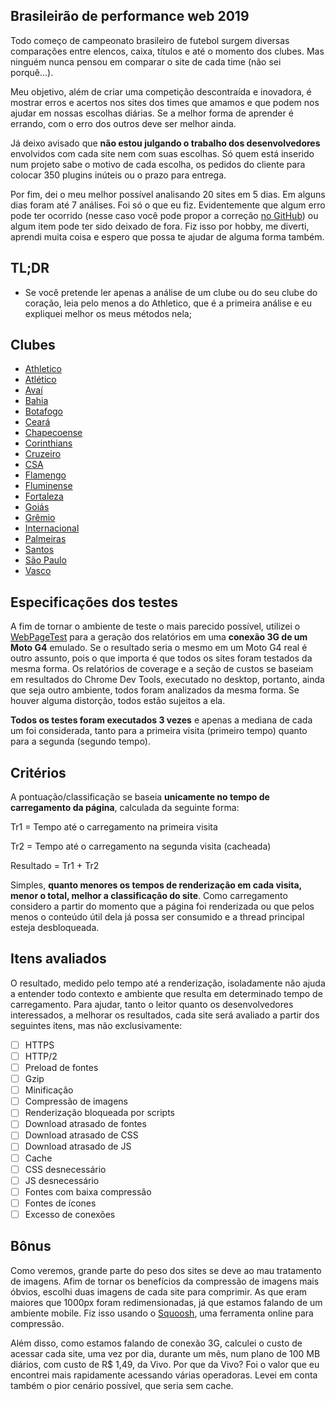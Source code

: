 ## Brasileirão de performance web 2019

Todo começo de campeonato brasileiro de futebol surgem diversas comparações entre elencos, caixa, títulos e até o momento dos clubes. Mas ninguém nunca pensou em comparar o site de cada time (não sei porquê...).

Meu objetivo, além de criar uma competição descontraída e inovadora, é mostrar erros e acertos nos sites dos times que amamos e que podem nos ajudar em nossas escolhas diárias. Se a melhor forma de aprender é errando, com o erro dos outros deve ser melhor ainda.

Já deixo avisado que **não estou julgando o trabalho dos desenvolvedores** envolvidos com cada site nem com suas escolhas. Só quem está inserido num projeto sabe o motivo de cada escolha, os pedidos do cliente para colocar 350 plugins inúteis ou o prazo para entrega.

Por fim, dei o meu melhor possível analisando 20 sites em 5 dias. Em alguns dias foram até 7 análises. Foi só o que eu fiz. Evidentemente que algum erro pode ter ocorrido (nesse caso você pode propor a correção [no GitHub](https://github.com/estevanmaito/brasileirao-perf-2019)) ou algum item pode ter sido deixado de fora. Fiz isso por hobby, me diverti, aprendi muita coisa e espero que possa te ajudar de alguma forma também.

## TL;DR

- Se você pretende ler apenas a análise de um clube ou do seu clube do coração, leia pelo menos a do Athletico, que é a primeira análise e eu expliquei melhor os meus métodos nela;

## Clubes

- [Athletico](/clubes/athletico)
- [Atlético](/clubes/atletico)
- [Avaí](/clubes/avai)
- [Bahia](/clubes/bahia)
- [Botafogo](/clubes/botafogo)
- [Ceará](/clubes/ceara)
- [Chapecoense](/clubes/chapecoense)
- [Corinthians](/clubes/corinthians)
- [Cruzeiro](/clubes/cruzeiro)
- [CSA](/clubes/csa)
- [Flamengo](/clubes/flamengo)
- [Fluminense](/clubes/fluminense)
- [Fortaleza](/clubes/fortaleza)
- [Goiás](/clubes/goias)
- [Grêmio](/clubes/gremio)
- [Internacional](/clubes/internacional)
- [Palmeiras](/clubes/palmeiras)
- [Santos](/clubes/santos)
- [São Paulo](/clubes/sao-paulo)
- [Vasco](/clubes/vasco)

## Especificações dos testes

A fim de tornar o ambiente de teste o mais parecido possível, utilizei o [WebPageTest](https://www.webpagetest.org) para a geração dos relatórios em uma **conexão 3G de um Moto G4** emulado. Se o resultado seria o mesmo em um Moto G4 real é outro assunto, pois o que importa é que todos os sites foram testados da mesma forma. Os relatórios de coverage e a seção de custos se baseiam em resultados do Chrome Dev Tools, executado no desktop, portanto, ainda que seja outro ambiente, todos foram analizados da mesma forma. Se houver alguma distorção, todos estão sujeitos a ela.

**Todos os testes foram executados 3 vezes** e apenas a mediana de cada um foi considerada, tanto para a primeira visita (primeiro tempo) quanto para a segunda (segundo tempo).

## Critérios

A pontuação/classificação se baseia **unicamente no tempo de carregamento da página**, calculada da seguinte forma:

Tr1 = Tempo até o carregamento na primeira visita

Tr2 = Tempo até o carregamento na segunda visita (cacheada)

Resultado = Tr1 + Tr2

Simples, **quanto menores os tempos de renderização em cada visita, menor o total, melhor a classificação do site**. Como carregamento considero a partir do momento que a página foi renderizada ou que pelos menos o conteúdo útil dela já possa ser consumido e a thread principal esteja desbloqueada.

## Itens avaliados

O resultado, medido pelo tempo até a renderização, isoladamente não ajuda a entender todo contexto e ambiente que resulta em determinado tempo de carregamento. Para ajudar, tanto o leitor quanto os desenvolvedores interessados, a melhorar os resultados, cada site será avaliado a partir dos seguintes itens, mas não exclusivamente:

- [ ] HTTPS
- [ ] HTTP/2
- [ ] Preload de fontes
- [ ] Gzip
- [ ] Minificação
- [ ] Compressão de imagens
- [ ] Renderização bloqueada por scripts
- [ ] Download atrasado de fontes
- [ ] Download atrasado de CSS
- [ ] Download atrasado de JS
- [ ] Cache
- [ ] CSS desnecessário
- [ ] JS desnecessário
- [ ] Fontes com baixa compressão
- [ ] Fontes de ícones
- [ ] Excesso de conexões

## Bônus

Como veremos, grande parte do peso dos sites se deve ao mau tratamento de imagens. Afim de tornar os benefícios da compressão de imagens mais óbvios, escolhi duas imagens de cada site para comprimir. As que eram maiores que 1000px foram redimensionadas, já que estamos falando de um ambiente mobile. Fiz isso usando o [Squoosh](https://squoosh.app), uma ferramenta online para compressão.

Além disso, como estamos falando de conexão 3G, calculei o custo de acessar cada site, uma vez por dia, durante um mês, num plano de 100 MB diários, com custo de R$ 1,49, da Vivo. Por que da Vivo? Foi o valor que eu encontrei mais rapidamente acessando várias operadoras. Levei em conta também o pior cenário possível, que seria sem cache.
